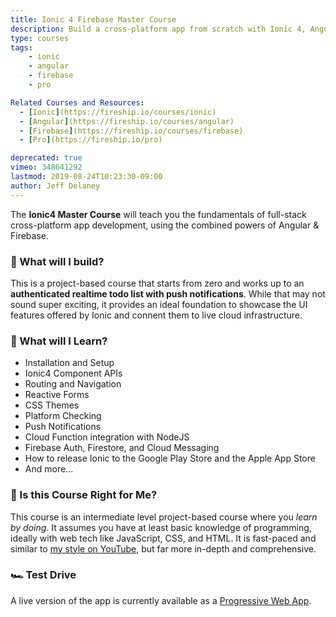 ```yaml
---
title: Ionic 4 Firebase Master Course
description: Build a cross-platform app from scratch with Ionic 4, Angular, and Firebase. 
type: courses
tags: 
    - ionic
    - angular
    - firebase
    - pro

Related Courses and Resources:
  - [Ionic](https://fireship.io/courses/ionic)
  - [Angular](https://fireship.io/courses/angular)
  - [Firebase](https://fireship.io/courses/firebase)
  - [Pro](https://fireship.io/pro)

deprecated: true
vimeo: 348641292
lastmod: 2019-08-24T10:23:30-09:00
author: Jeff Delaney
---
```


The **Ionic4 Master Course** will teach you the fundamentals of full-stack cross-platform app development, using the combined powers of Angular & Firebase. 

### 🗿 What will I build?

This is a project-based course that starts from zero and works up to an **authenticated realtime todo list with push notifications**. While that may not sound super exciting, it provides an ideal foundation to showcase the UI features offered by Ionic and connent them to live cloud infrastructure. 


### 🐌 What will I Learn?

- Installation and Setup
- Ionic4 Component APIs
- Routing and Navigation
- Reactive Forms
- CSS Themes
- Platform Checking
- Push Notifications
- Cloud Function integration with NodeJS
- Firebase Auth, Firestore, and Cloud Messaging
- How to release Ionic to the Google Play Store and the Apple App Store
- And more...


### 🤔 Is this Course Right for Me?

This course is an intermediate level project-based course where you *learn by doing*. It assumes you have at least basic knowledge of programming, ideally with web tech like JavaScript, CSS, and HTML. It is fast-paced and similar to [my style on YouTube](https://www.youtube.com/channel/UCsBjURrPoezykLs9EqgamOA?), but far more in-depth and comprehensive. 


### 🏎️ Test Drive

A live version of the app is currently available as a [Progressive Web App](https://ionic4-fire.web.app/).
